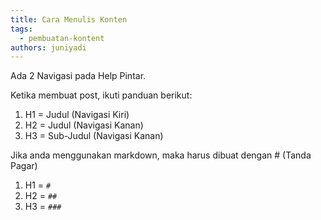 ```yaml
---
title: Cara Menulis Konten
tags:
  - pembuatan-kontent
authors: juniyadi
---
```

Ada 2 Navigasi pada Help Pintar.

Ketika membuat post, ikuti panduan berikut: 

1. H1 = Judul (Navigasi Kiri)
2. H2 = Judul (Navigasi Kanan)
3. H3 = Sub-Judul (Navigasi Kanan)

Jika anda menggunakan markdown, maka harus dibuat dengan # (Tanda Pagar)

1. H1 = `#`
2. H2 = `##`
3. H3 = `###`
